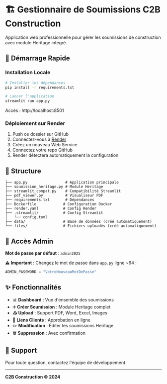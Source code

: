 # 🏗️ Gestionnaire de Soumissions C2B Construction

Application web professionnelle pour gérer les soumissions de construction avec module Heritage intégré.

## 🚀 Démarrage Rapide

### Installation Locale
```bash
# Installer les dépendances
pip install -r requirements.txt

# Lancer l'application
streamlit run app.py
```

Accès : http://localhost:8501

### Déploiement sur Render

1. Push ce dossier sur GitHub
2. Connectez-vous à [Render](https://render.com)
3. Créez un nouveau Web Service
4. Connectez votre repo GitHub
5. Render détectera automatiquement la configuration

## 📁 Structure

```
├── app.py                 # Application principale
├── soumission_heritage.py # Module Heritage
├── streamlit_compat.py    # Compatibilité Streamlit
├── pdf_viewer.py          # Visualiseur PDF
├── requirements.txt       # Dépendances
├── Dockerfile            # Configuration Docker
├── render.yaml           # Config Render
├── .streamlit/           # Config Streamlit
│   └── config.toml
├── data/                 # Base de données (créé automatiquement)
└── files/                # Fichiers uploadés (créé automatiquement)
```

## 🔑 Accès Admin

**Mot de passe par défaut** : `admin2025`

⚠️ **Important** : Changez le mot de passe dans `app.py` ligne ~64 :
```python
ADMIN_PASSWORD = "VotreNouveauMotDePasse"
```

## ✨ Fonctionnalités

- 📊 **Dashboard** : Vue d'ensemble des soumissions
- ➕ **Créer Soumission** : Module Heritage complet
- 📤 **Upload** : Support PDF, Word, Excel, Images
- 🔗 **Liens Clients** : Approbation en ligne
- ✏️ **Modification** : Éditer les soumissions Heritage
- 🗑️ **Suppression** : Avec confirmation

## 📧 Support

Pour toute question, contactez l'équipe de développement.

---
**C2B Construction © 2024**